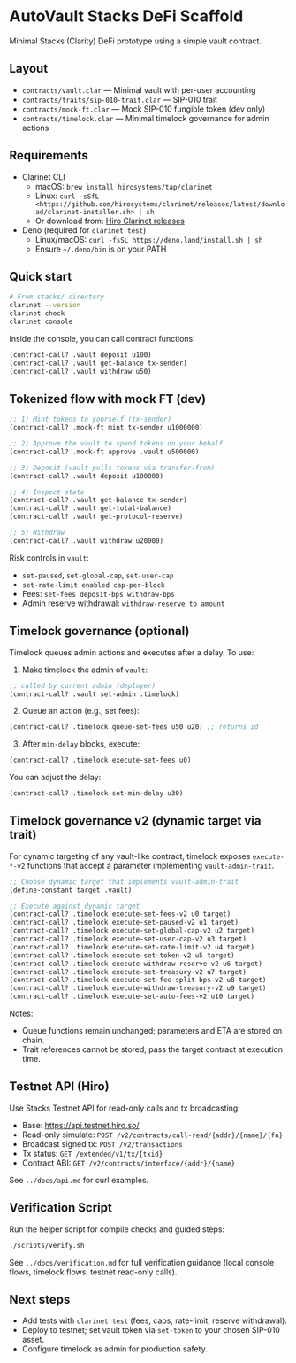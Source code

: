# AutoVault Stacks DeFi Scaffold

Minimal Stacks (Clarity) DeFi prototype using a simple vault contract.

## Layout

- `contracts/vault.clar` — Minimal vault with per-user accounting
- `contracts/traits/sip-010-trait.clar` — SIP-010 trait
- `contracts/mock-ft.clar` — Mock SIP-010 fungible token (dev only)
- `contracts/timelock.clar` — Minimal timelock governance for admin actions

## Requirements

- Clarinet CLI
  - macOS: `brew install hirosystems/tap/clarinet`
  - Linux: `curl -sSfL <https://github.com/hirosystems/clarinet/releases/latest/download/clarinet-installer.sh> | sh`
  - Or download from: [Hiro Clarinet releases](https://github.com/hirosystems/clarinet/releases)
- Deno (required for `clarinet test`)
  - Linux/macOS: `curl -fsSL https://deno.land/install.sh | sh`
  - Ensure `~/.deno/bin` is on your PATH

## Quick start

```bash
# From stacks/ directory
clarinet --version
clarinet check
clarinet console
```

Inside the console, you can call contract functions:

```clj
(contract-call? .vault deposit u100)
(contract-call? .vault get-balance tx-sender)
(contract-call? .vault withdraw u50)
```

## Tokenized flow with mock FT (dev)

```clj
;; 1) Mint tokens to yourself (tx-sender)
(contract-call? .mock-ft mint tx-sender u1000000)

;; 2) Approve the vault to spend tokens on your behalf
(contract-call? .mock-ft approve .vault u500000)

;; 3) Deposit (vault pulls tokens via transfer-from)
(contract-call? .vault deposit u100000)

;; 4) Inspect state
(contract-call? .vault get-balance tx-sender)
(contract-call? .vault get-total-balance)
(contract-call? .vault get-protocol-reserve)

;; 5) Withdraw
(contract-call? .vault withdraw u20000)
```

Risk controls in `vault`:

- `set-paused`, `set-global-cap`, `set-user-cap`
- `set-rate-limit enabled cap-per-block`
- Fees: `set-fees deposit-bps withdraw-bps`
- Admin reserve withdrawal: `withdraw-reserve to amount`

## Timelock governance (optional)

Timelock queues admin actions and executes after a delay. To use:

1. Make timelock the admin of `vault`:
  ```clj
  ;; called by current admin (deployer)
  (contract-call? .vault set-admin .timelock)
  ```
2. Queue an action (e.g., set fees):
  ```clj
  (contract-call? .timelock queue-set-fees u50 u20) ;; returns id
  ```
3. After `min-delay` blocks, execute:
  ```clj
  (contract-call? .timelock execute-set-fees u0)
  ```

You can adjust the delay:

```clj
(contract-call? .timelock set-min-delay u30)
```

## Timelock governance v2 (dynamic target via trait)

For dynamic targeting of any vault-like contract, timelock exposes `execute-*-v2` functions that accept a parameter implementing `vault-admin-trait`.

```clj
;; Choose dynamic target that implements vault-admin-trait
(define-constant target .vault)

;; Execute against dynamic target
(contract-call? .timelock execute-set-fees-v2 u0 target)
(contract-call? .timelock execute-set-paused-v2 u1 target)
(contract-call? .timelock execute-set-global-cap-v2 u2 target)
(contract-call? .timelock execute-set-user-cap-v2 u3 target)
(contract-call? .timelock execute-set-rate-limit-v2 u4 target)
(contract-call? .timelock execute-set-token-v2 u5 target)
(contract-call? .timelock execute-withdraw-reserve-v2 u6 target)
(contract-call? .timelock execute-set-treasury-v2 u7 target)
(contract-call? .timelock execute-set-fee-split-bps-v2 u8 target)
(contract-call? .timelock execute-withdraw-treasury-v2 u9 target)
(contract-call? .timelock execute-set-auto-fees-v2 u10 target)
```

Notes:

- Queue functions remain unchanged; parameters and ETA are stored on chain.
- Trait references cannot be stored; pass the target contract at execution time.

## Testnet API (Hiro)

Use Stacks Testnet API for read-only calls and tx broadcasting:

- Base: <https://api.testnet.hiro.so/>
- Read-only simulate: `POST /v2/contracts/call-read/{addr}/{name}/{fn}`
- Broadcast signed tx: `POST /v2/transactions`
- Tx status: `GET /extended/v1/tx/{txid}`
- Contract ABI: `GET /v2/contracts/interface/{addr}/{name}`

See `../docs/api.md` for curl examples.

## Verification Script

Run the helper script for compile checks and guided steps:

```bash
./scripts/verify.sh
```

See `../docs/verification.md` for full verification guidance (local console flows, timelock flows, testnet read-only calls).

## Next steps

- Add tests with `clarinet test` (fees, caps, rate-limit, reserve withdrawal).
- Deploy to testnet; set vault token via `set-token` to your chosen SIP-010 asset.
- Configure timelock as admin for production safety.
